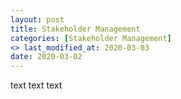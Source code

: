 ```yaml
---
layout: post
title: Stakeholder Management
categories: [Stakeholder Management]
<> last_modified_at: 2020-03-03
date: 2020-03-02
---
```


text text text